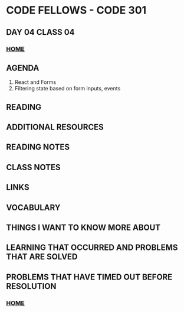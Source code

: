# CODE FELLOWS - CODE 301

## DAY 04 CLASS 04

### [HOME](../README.md)

## AGENDA
1. React and Forms
1. Filtering state based on form inputs, events

## READING

## ADDITIONAL RESOURCES

## READING NOTES

## CLASS NOTES

## LINKS

## VOCABULARY

## THINGS I WANT TO KNOW MORE ABOUT

## LEARNING THAT OCCURRED AND PROBLEMS THAT ARE SOLVED

## PROBLEMS THAT HAVE TIMED OUT BEFORE RESOLUTION

### [HOME](../README.md)